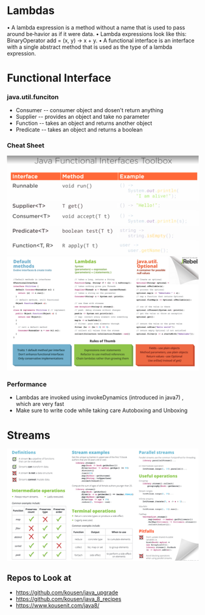 # Lambdas
• A lambda expression is a method without a name that is used to pass around be‐havior as if it were data.
• Lambda expressions look like this: BinaryOperator<Integer> add = (x, y) → x + y.
• A functional interface is an interface with a single abstract method that is used as the type of a lambda expression.

# Functional Interface 

### java.util.funciton
* Consumer -- consumer object and dosen't return anything 
* Supplier -- provides an object and take no parameter 
* Function -- takes an object and returns another object
* Predicate -- takes an object and returns a boolean 

### Cheat Sheet
![](https://github.com/bhargrah/java_lambda_expression/blob/master/src/resources/CheatSheet.png)
![](https://github.com/bhargrah/java_lambda_expression/blob/master/src/resources/function.png)

### Performance 
* Lambdas are invoked using invokeDynamics (introduced in java7) , which are very fast 
* Make sure to write code while taking care Autoboxing and Unboxing


# Streams
![](https://github.com/bhargrah/java_lambda_expression/blob/master/src/resources/streams.png)

## Repos to Look at 
- https://github.com/kousen/java_upgrade
- https://github.com/kousen/java_8_recipes
- https://www.kousenit.com/java8/
